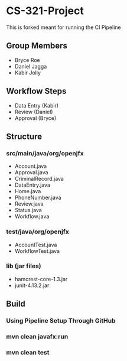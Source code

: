 # CS-321-Project
This is forked meant for running the CI Pipeline
## Group Members
- Bryce Roe
- Daniel Jagga
- Kabir Jolly
## Workflow Steps
- Data Entry (Kabir)
- Review (Daniel)
- Approval (Bryce)
## Structure
### src/main/java/org/openjfx 
- Account.java
- Approval.java
- CriminalRecord.java
- DataEntry.java
- Home.java
- PhoneNumber.java
- Review.java
- Status.java
- Workflow.java
### test/java/org/openjfx 
- AccountTest.java
- WorkflowTest.java
### lib (jar files)
- hamcrest-core-1.3.jar
- junit-4.13.2.jar
## Build
### Using Pipeline Setup Through GitHub
### mvn clean javafx:run
### mvn clean test
